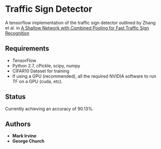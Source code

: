 # Traffic Sign Detector

A tensorflow implementation of the traffic sign detector outlined by Zhang et al. in [A Shallow Network with Combined Pooling for Fast Traffic Sign Recognition](https://www.mdpi.com/2078-2489/8/2/45/htm)



## Requirements 

* TensorFlow
* Python 2.7, cPickle, scipy, numpy
* CIFAR10 Dataset for training
* If using a GPU (recommended), all the required NVIDIA software to run TF on a GPU (cuda, etc).


## Status

Currently achieving an accuracy of 90.13%.


## Authors

* **Mark Irvine**
* **George Church**


